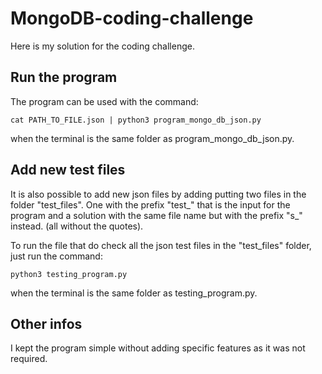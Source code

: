 # MongoDB-coding-challenge

Here is my solution for the coding challenge.

## Run the program

The program can be used with the command:

```shell
cat PATH_TO_FILE.json | python3 program_mongo_db_json.py
```

when the terminal is the same folder as program_mongo_db_json.py.

## Add new test files

It is also possible to add new json files by adding putting two files in the folder "test_files". One with the prefix "test_" that is the input for the program and a solution with the same file name but with the prefix "s_" instead. (all without the quotes).

To run the file that do check all the json test files in the "test_files" folder, just run the command:

```shell
python3 testing_program.py
```

when the terminal is the same folder as testing_program.py.

## Other infos

I kept the program simple without adding specific features as it was not required.